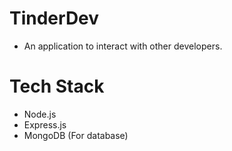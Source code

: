 # TinderDev
- An application to interact with other developers.

# Tech Stack
- Node.js
- Express.js
- MongoDB (For database)